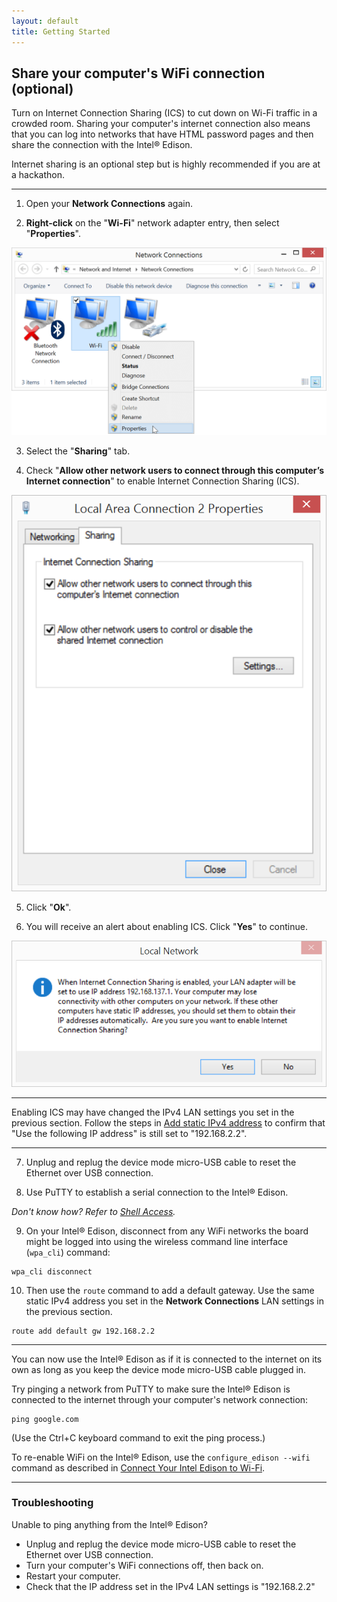 ```yaml
---
layout: default
title: Getting Started
---
```


## Share your computer's WiFi connection (optional)

Turn on Internet Connection Sharing (ICS) to cut down on Wi-Fi traffic in a crowded room. Sharing your computer's internet connection also means that you can log into networks that have HTML password pages and then share the connection with the Intel® Edison.

Internet sharing is an optional step but is highly recommended if you are at a hackathon.

---

1. Open your **Network Connections** again.

2. **Right-click** on the "**Wi-Fi**" network adapter entry, then select "**Properties**".

  ![Select "Properties" from context menu](images/control_panel-wifi_adapter-properties.png)

3. Select the "**Sharing**" tab. 

4. Check "**Allow other network users to connect through this computer’s Internet connection**" to enable Internet Connection Sharing (ICS).

  ![Sharing tab of WiFi](images/wifi_properties-sharing_tab.png)

5. Click "**Ok**". 

6. You will receive an alert about enabling ICS. Click "**Yes**" to continue.

  ![Internet Connection Sharing warning message](images/ics-warning_message.png)

---

Enabling ICS may have changed the IPv4 LAN settings you set in the previous section. Follow the steps in [Add static IPv4 address](#add-static-ipv4-address) to confirm that "Use the following IP address" is still set to "192.168.2.2".

---

7. Unplug and replug the device mode micro-USB cable to reset the Ethernet over USB connection.

8. Use PuTTY to establish a serial connection to the Intel® Edison.
  
  _Don't know how? Refer to [Shell Access](/docs/shell_access/windows/serial_connection.html)._

9. On your Intel® Edison, disconnect from any WiFi networks the board might be logged into using the wireless command line interface (`wpa_cli`) command:

  ```
  wpa_cli disconnect
  ```

10. Then use the `route` command to add a default gateway. Use the same static IPv4 address you set in the **Network Connections** LAN settings in the previous section.

  ```
  route add default gw 192.168.2.2
  ```
  
---

You can now use the Intel® Edison as if it is connected to the internet on its own as long as you keep the device mode micro-USB cable plugged in.

Try pinging a network from PuTTY to make sure the Intel® Edison is connected to the internet through your computer's network connection:

```
ping google.com
```

(Use the Ctrl+C keyboard command to exit the ping process.)

To re-enable WiFi on the Intel® Edison, use the `configure_edison --wifi` command as described in [Connect Your Intel Edison to Wi-Fi](/docs/connectivity/wifi/connect.html).

---

### Troubleshooting 

Unable to ping anything from the Intel® Edison?

* Unplug and replug the device mode micro-USB cable to reset the Ethernet over USB connection.
* Turn your computer's WiFi connections off, then back on.
* Restart your computer.
* Check that the IP address set in the IPv4 LAN settings is "192.168.2.2"
